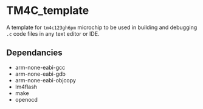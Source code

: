 # TM4C_template
A template for `tm4c123gh6pm` microchip to be used in building and debugging `.c` code files in any text editor or IDE.
<br />
## Dependancies
- arm-none-eabi-gcc
- arm-none-eabi-gdb
- arm-none-eabi-objcopy
- lm4flash
- make
- openocd
